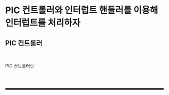 # PIC 컨트롤러와 인터럽트 핸들러를 이용해 인터럽트를 처리하자
## PIC 컨트롤러

<br>

PIC 컨트롤러란 


<br><br>
<hr style="border: 2px solid;">
<br><br>

## 
